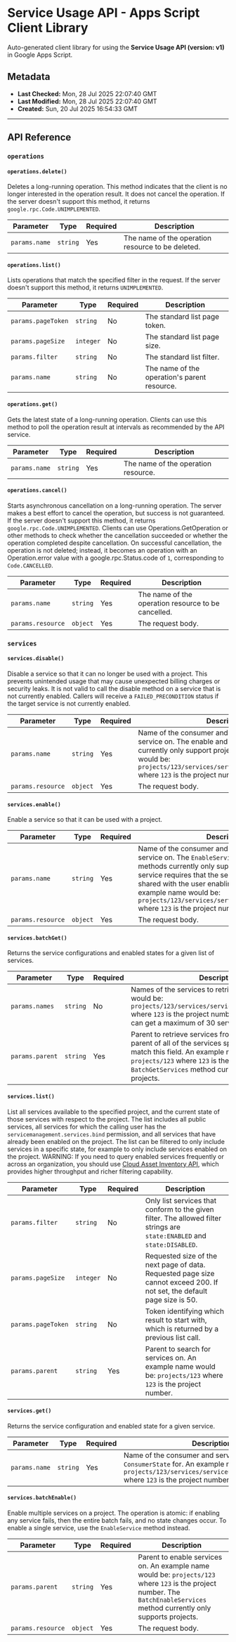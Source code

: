 # Service Usage API - Apps Script Client Library

Auto-generated client library for using the **Service Usage API (version: v1)** in Google Apps Script.

## Metadata

- **Last Checked:** Mon, 28 Jul 2025 22:07:40 GMT
- **Last Modified:** Mon, 28 Jul 2025 22:07:40 GMT
- **Created:** Sun, 20 Jul 2025 16:54:33 GMT



---

## API Reference

### `operations`

#### `operations.delete()`

Deletes a long-running operation. This method indicates that the client is no longer interested in the operation result. It does not cancel the operation. If the server doesn't support this method, it returns `google.rpc.Code.UNIMPLEMENTED`.

| Parameter | Type | Required | Description |
|---|---|---|---|
| `params.name` | `string` | Yes | The name of the operation resource to be deleted. |

#### `operations.list()`

Lists operations that match the specified filter in the request. If the server doesn't support this method, it returns `UNIMPLEMENTED`.

| Parameter | Type | Required | Description |
|---|---|---|---|
| `params.pageToken` | `string` | No | The standard list page token. |
| `params.pageSize` | `integer` | No | The standard list page size. |
| `params.filter` | `string` | No | The standard list filter. |
| `params.name` | `string` | No | The name of the operation's parent resource. |

#### `operations.get()`

Gets the latest state of a long-running operation. Clients can use this method to poll the operation result at intervals as recommended by the API service.

| Parameter | Type | Required | Description |
|---|---|---|---|
| `params.name` | `string` | Yes | The name of the operation resource. |

#### `operations.cancel()`

Starts asynchronous cancellation on a long-running operation. The server makes a best effort to cancel the operation, but success is not guaranteed. If the server doesn't support this method, it returns `google.rpc.Code.UNIMPLEMENTED`. Clients can use Operations.GetOperation or other methods to check whether the cancellation succeeded or whether the operation completed despite cancellation. On successful cancellation, the operation is not deleted; instead, it becomes an operation with an Operation.error value with a google.rpc.Status.code of `1`, corresponding to `Code.CANCELLED`.

| Parameter | Type | Required | Description |
|---|---|---|---|
| `params.name` | `string` | Yes | The name of the operation resource to be cancelled. |
| `params.resource` | `object` | Yes | The request body. |

### `services`

#### `services.disable()`

Disable a service so that it can no longer be used with a project. This prevents unintended usage that may cause unexpected billing charges or security leaks. It is not valid to call the disable method on a service that is not currently enabled. Callers will receive a `FAILED_PRECONDITION` status if the target service is not currently enabled.

| Parameter | Type | Required | Description |
|---|---|---|---|
| `params.name` | `string` | Yes | Name of the consumer and service to disable the service on. The enable and disable methods currently only support projects. An example name would be: `projects/123/services/serviceusage.googleapis.com` where `123` is the project number. |
| `params.resource` | `object` | Yes | The request body. |

#### `services.enable()`

Enable a service so that it can be used with a project.

| Parameter | Type | Required | Description |
|---|---|---|---|
| `params.name` | `string` | Yes | Name of the consumer and service to enable the service on. The `EnableService` and `DisableService` methods currently only support projects. Enabling a service requires that the service is public or is shared with the user enabling the service. An example name would be: `projects/123/services/serviceusage.googleapis.com` where `123` is the project number. |
| `params.resource` | `object` | Yes | The request body. |

#### `services.batchGet()`

Returns the service configurations and enabled states for a given list of services.

| Parameter | Type | Required | Description |
|---|---|---|---|
| `params.names` | `string` | No | Names of the services to retrieve. An example name would be: `projects/123/services/serviceusage.googleapis.com` where `123` is the project number. A single request can get a maximum of 30 services at a time. |
| `params.parent` | `string` | Yes | Parent to retrieve services from. If this is set, the parent of all of the services specified in `names` must match this field. An example name would be: `projects/123` where `123` is the project number. The `BatchGetServices` method currently only supports projects. |

#### `services.list()`

List all services available to the specified project, and the current state of those services with respect to the project. The list includes all public services, all services for which the calling user has the `servicemanagement.services.bind` permission, and all services that have already been enabled on the project. The list can be filtered to only include services in a specific state, for example to only include services enabled on the project. WARNING: If you need to query enabled services frequently or across an organization, you should use [Cloud Asset Inventory API](https://cloud.google.com/asset-inventory/docs/apis), which provides higher throughput and richer filtering capability.

| Parameter | Type | Required | Description |
|---|---|---|---|
| `params.filter` | `string` | No | Only list services that conform to the given filter. The allowed filter strings are `state:ENABLED` and `state:DISABLED`. |
| `params.pageSize` | `integer` | No | Requested size of the next page of data. Requested page size cannot exceed 200. If not set, the default page size is 50. |
| `params.pageToken` | `string` | No | Token identifying which result to start with, which is returned by a previous list call. |
| `params.parent` | `string` | Yes | Parent to search for services on. An example name would be: `projects/123` where `123` is the project number. |

#### `services.get()`

Returns the service configuration and enabled state for a given service.

| Parameter | Type | Required | Description |
|---|---|---|---|
| `params.name` | `string` | Yes | Name of the consumer and service to get the `ConsumerState` for. An example name would be: `projects/123/services/serviceusage.googleapis.com` where `123` is the project number. |

#### `services.batchEnable()`

Enable multiple services on a project. The operation is atomic: if enabling any service fails, then the entire batch fails, and no state changes occur. To enable a single service, use the `EnableService` method instead.

| Parameter | Type | Required | Description |
|---|---|---|---|
| `params.parent` | `string` | Yes | Parent to enable services on. An example name would be: `projects/123` where `123` is the project number. The `BatchEnableServices` method currently only supports projects. |
| `params.resource` | `object` | Yes | The request body. |